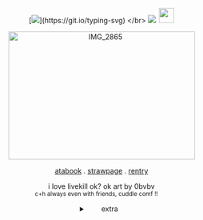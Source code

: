 <div align="center">

  [![](https://readme-typing-svg.herokuapp.com?font=press+start+2P=800&color=b3271b&center=true&vCenter=true&width=600&lines=NEW+DIRECTIVE;BLAST+TARGET+TO+SMITHEREENS.)](https://git.io/typing-svg)
</br> ![](https://komarev.com/ghpvc/?username=devesquots&color=63cfb5&style=flat-square&label=killbots)  <img width="30" height="30" src="https://files.catbox.moe/pitnyq.webp">

<img width="373" height="256" alt="IMG_2865" src="https://files.catbox.moe/mprtex.png" />
<br>

[atabook](https://devesquots.atabook.org/) . [strawpage](https://hjd666.straw.page/) . [rentry](https://rentry.co/devestoss)

i love livekill ok? ok art by 0bvbv
<br><sub> c+h always even with friends, cuddle comf !! ⠀⠀</sub>

<details>


<summary> ⠀  extra⠀   </summary>

<img width="213" height="52" alt="image" src="https://files.catbox.moe/iefgvw.png" /> 

 im offtab most of the times, so w2i
<br> ALWAYS unless its a friend or ontab
<br> if im sitting alone, then you're free to c+h without asking
<br> for friends/nonoomfs you can come sit even with other buddies!
<br> hi i like dod and hjd a lots pls int if u like those two

</details>
‎  
